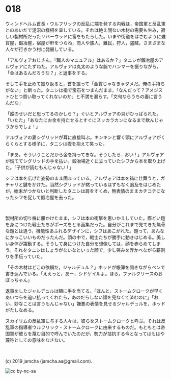 

# 018

ウィンドヘルム首長・ウルフリックの反乱に端を発する内戦は，帝国軍と反乱軍とのあいだで泥沼の様相を呈している。それは絶え間ない木材の需要も生み，寂しい製材所だったリバーウッドに富をもたらした。いまや街道をはさむように雑貨屋，鍛冶屋，宿屋が軒をつらね，商人や旅人，難民，狩人，盗賊，さまざまな人々が行きかう村に発展している。

「アルヴォアおじさん，『職人のマニュアル』はあるか？」タニシが鍛冶屋のアルヴォアにたずねた。アルヴォアは丸太のような腕でハンマーを振りながら，「金はあるんだろうな？」と返事をする。

そして手を止めて振り返ると，首を振って「金貨じゃなきゃダメだ。俺の手持ちがない」と断った。タニシは指で宝石をつまんだまま，「なんだって？アメジストひとつ買い取ってくれないのか」と不満を漏らす。「文句ならうちの妻に言うんだな」

「誰のせいだと思ってるのかしら？」ぐいとアルヴォアの耳がひっぱられた。「いたた」「あなたにお金を持たせるとすぐにスッカラカンになるまで飲んじゃうからでしょ ! 」

アルヴォアの妻シグリッドが耳に直接叫ぶ。キンキンと響く頭にアルヴォアがくらくらとする様子に，タニシは腹を抱えて笑った。

「まあ，そういうことだから金を持ってきな。そうしたら…おい ! 」アルヴォアが慌ててシグリッドの手を払い，鍛冶場近くに立っていたシフから本を取り上げた。「子供が読むもんじゃない ! 」

シフは本を広げた姿勢のまま固まっている。アルヴォアは本を箱に仕舞うと，ガチャリと鍵をかけた。当然シグリッドが黙っているはずもなく追及をはじめたが，始末がつかないと判断したタニシは肩をすくめ，無表情のままカチコチになったシフを促して鍛冶屋を去った。

<br>

製材所の切り株に腰かけたまま，シフは本の衝撃を思いかえしていた。際どい鎧を身につけた戦士たちがポーズをとる画集だった。自分がこれまで見てきた無骨な鎧とは違う，機能性あふれるデザインに，シフはあこがれた。鎧って，あんなにかっこいいものだったんだ。頭の中で，戦士たちが勝手に動きはじめる。美しい身体が躍動する。そうして身につけた自分を想像しては，顔を赤らめてしまう。それをタニシはしょうがないなといった顔で，少し笑みを浮かべながら薪割りを手伝っていた。

「その木材はどこの依頼だ，ジャルデュル？」ホッドが帳簿を開きながらペンで書き込んでいる。「ええっと，あー，シドゲイルよ。ほら，ファルクリースのおぼっちゃん」

返事をしたジャルデュルは額に手を当てる。「ほんと，ストームクロークが早くあいつらを追い払ってくれたら，あのだらしない顔を見なくて済むのに」「おい，妙なことは言うもんじゃない」嫌悪の表情を見せるジャルデュルを，ホッドがたしなめる。

スカイリムの反乱軍に与する人々は，彼らをストームクロークと呼ぶ。それは反乱軍の指導者ウルフリック・ストームクロークに由来するものだ。もともとは帝国軍が彼らを蔑む目的で呼んでいたのだが，勢力が拮抗する今となってはもはや蔑称としての意味をなさない。

<br>
<br>
(c) 2019 jamcha (jamcha.aa@gmail.com).

![cc by-nc-sa](https://i.creativecommons.org/l/by-nc-sa/4.0/88x31.png)


